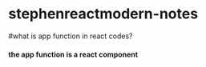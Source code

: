 # stephenreactmodern-notes
#what is app function in react codes?
#### the app function is a react component
